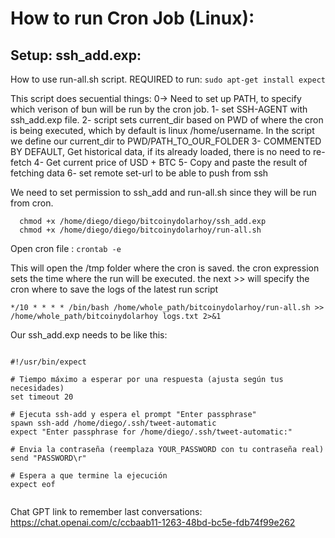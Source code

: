 # How to run Cron Job (Linux):

## Setup: ssh_add.exp:

How to use run-all.sh script.
REQUIRED to run:
`sudo apt-get install expect`

This script does secuential things:
0-> Need to set up PATH, to specify which verison of bun will be run by the cron job.
1- set SSH-AGENT with ssh_add.exp file.
2- script sets current_dir based on PWD of where the cron is being executed, which by default is linux /home/username. In the script we define our current_dir to PWD/PATH_TO_OUR_FOLDER
3- COMMENTED BY DEFAULT, Get historical data, if its already loaded, there is no need to re-fetch
4- Get current price of USD + BTC
5- Copy and paste the result of fetching data
6- set remote set-url to be able to push from ssh

We need to set permission to ssh_add and run-all.sh since they will be run from cron.

```
  chmod +x /home/diego/diego/bitcoinydolarhoy/ssh_add.exp
  chmod +x /home/diego/diego/bitcoinydolarhoy/run-all.sh
```

Open cron file :
`crontab -e`

This will open the /tmp folder where the cron is saved. the cron expression sets the time where the run will be executed. the next >> will specify the cron where to save the logs of the latest run script

```
*/10 * * * * /bin/bash /home/whole_path/bitcoinydolarhoy/run-all.sh >> /home/whole_path/bitcoinydolarhoy logs.txt 2>&1

```

Our ssh_add.exp needs to be like this:

```

#!/usr/bin/expect

# Tiempo máximo a esperar por una respuesta (ajusta según tus necesidades)
set timeout 20

# Ejecuta ssh-add y espera el prompt "Enter passphrase"
spawn ssh-add /home/diego/.ssh/tweet-automatic
expect "Enter passphrase for /home/diego/.ssh/tweet-automatic:"

# Envia la contraseña (reemplaza YOUR_PASSWORD con tu contraseña real)
send "PASSWORD\r"

# Espera a que termine la ejecución
expect eof


```

Chat GPT link to remember last conversations:
https://chat.openai.com/c/ccbaab11-1263-48bd-bc5e-fdb74f99e262
